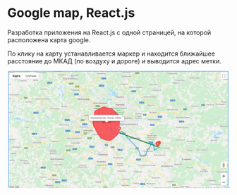# Google map, React.js

Pазработка приложения на React.js с одной страницей, 
на которой расположена карта google. 

По клику на карту устанавливается маркер и находится
ближайшее расстояние до МКАД (по воздуху и дороге) и выводится 
адрес метки. 


![alt map](/screen.png)


